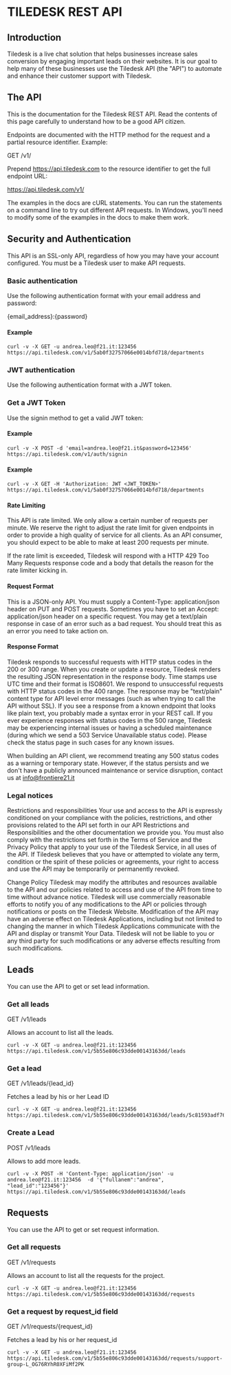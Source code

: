 # TILEDESK REST API

## Introduction

Tiledesk is a live chat solution that helps businesses increase sales conversion by engaging important leads on their websites. It is our goal to help many of these businesses use the Tiledesk API (the "API") to automate and enhance their customer support with Tiledesk.

## The API
This is the documentation for the Tiledesk REST API. Read the contents of this page carefully to understand how to be a good API citizen.

Endpoints are documented with the HTTP method for the request and a partial resource identifier. Example:

GET /v1/

Prepend https://api.tiledesk.com to the resource identifier to get the full endpoint URL:

https://api.tiledesk.com/v1/

The examples in the docs are cURL statements. You can run the statements on a command line to try out different API requests. In Windows, you'll need to modify some of the examples in the docs to make them work.

## Security and Authentication
This API is an SSL-only API, regardless of how you may have your account configured. You must be a Tiledesk user to make API requests.


### Basic authentication

Use the following authentication format with your email address and password:

{email_address}:{password}

#### Example

```
curl -v -X GET -u andrea.leo@f21.it:123456 https://api.tiledesk.com/v1/5ab0f32757066e0014bfd718/departments
```


### JWT authentication

Use the following authentication format with a JWT token.


### Get a JWT Token

Use the signin method to get a valid JWT token:

#### Example
```
curl -v -X POST -d 'email=andrea.leo@f21.it&password=123456' https://api.tiledesk.com/v1/auth/signin
```

#### Example

```
curl -v -X GET -H 'Authorization: JWT <JWT_TOKEN>' https://api.tiledesk.com/v1/5ab0f32757066e0014bfd718/departments
```


#### Rate Limiting
This API is rate limited. We only allow a certain number of requests per minute. We reserve the right to adjust the rate limit for given endpoints in order to provide a high quality of service for all clients. As an API consumer, you should expect to be able to make at least 200 requests per minute.

If the rate limit is exceeded, Tiledesk will respond with a HTTP 429 Too Many Requests response code and a body that details the reason for the rate limiter kicking in.

#### Request Format
This is a JSON-only API. You must supply a Content-Type: application/json header on PUT and POST requests. Sometimes you have to set an Accept: application/json header on a specific request. You may get a text/plain response in case of an error such as a bad request. You should treat this as an error you need to take action on.

#### Response Format
Tiledesk responds to successful requests with HTTP status codes in the 200 or 300 range. 
When you create or update a resource, Tiledesk renders the resulting JSON representation in the response body.
Time stamps use UTC time and their format is ISO8601.
We respond to unsuccessful requests with HTTP status codes in the 400 range. The response may be "text/plain" content type for API level error messages (such as when trying to call the API without SSL). If you see a response from a known endpoint that looks like plain text, you probably made a syntax error in your REST call. If you ever experience responses with status codes in the 500 range, Tiledesk may be experiencing internal issues or having a scheduled maintenance (during which we send a 503 Service Unavailable status code). Please check the status page in such cases for any known issues.

When building an API client, we recommend treating any 500 status codes as a warning or temporary state. However, if the status persists and we don't have a publicly announced maintenance or service disruption, contact us at info@frontiere21.it


### Legal notices
Restrictions and responsibilities
Your use and access to the API is expressly conditioned on your compliance with the policies, restrictions, and other provisions related to the API set forth in our API Restrictions and Responsibilities and the other documentation we provide you. You must also comply with the restrictions set forth in the Terms of Service and the Privacy Policy that apply to your use of the Tiledesk Service, in all uses of the API. If Tiledesk believes that you have or attempted to violate any term, condition or the spirit of these policies or agreements, your right to access and use the API may be temporarily or permanently revoked.

Change Policy
Tiledesk may modify the attributes and resources available to the API and our policies related to access and use of the API from time to time without advance notice. Tiledesk will use commercially reasonable efforts to notify you of any modifications to the API or policies through notifications or posts on the Tiledesk Website. Modification of the API may have an adverse effect on Tiledesk Applications, including but not limited to changing the manner in which Tiledesk Applications communicate with the API and display or transmit Your Data. Tiledesk will not be liable to you or any third party for such modifications or any adverse effects resulting from such modifications.


## Leads
You can use the API to get or set lead information.

### Get all leads
GET /v1/leads

Allows an account to list all the leads.

```
curl -v -X GET -u andrea.leo@f21.it:123456 https://api.tiledesk.com/v1/5b55e806c93dde00143163dd/leads
```

### Get a lead
GET /v1/leads/{lead_id}

Fetches a lead by his or her Lead ID

```
curl -v -X GET -u andrea.leo@f21.it:123456 https://api.tiledesk.com/v1/5b55e806c93dde00143163dd/leads/5c81593adf767b0017d1aa66
```


### Create a Lead
POST /v1/leads

Allows to add more leads.

```
curl -v -X POST -H 'Content-Type: application/json' -u andrea.leo@f21.it:123456  -d '{"fullanem":"andrea", "lead_id":"123456"}' https://api.tiledesk.com/v1/5b55e806c93dde00143163dd/leads
```



## Requests
You can use the API to get or set request information.


### Get all requests
GET /v1/requests

Allows an account to list all the requests for the project.


```
curl -v -X GET -u andrea.leo@f21.it:123456 https://api.tiledesk.com/v1/5b55e806c93dde00143163dd/requests
```



### Get a request by request_id field
GET /v1/requests/{request_id}

Fetches a lead by his or her request_id

```
curl -v -X GET -u andrea.leo@f21.it:123456 https://api.tiledesk.com/v1/5b55e806c93dde00143163dd/requests/support-group-L_OG76RYhR0XFiMf2PK
```





